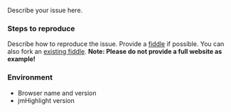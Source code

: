 Describe your issue here.

### Steps to reproduce

Describe how to reproduce the issue. Provide a [fiddle](https://jsfiddle.net) if possible. You can also fork an [existing fiddle](https://github.com/julmot/jmHighlight#4-usage-examples).
__Note: Please do not provide a full website as example!__

### Environment

- Browser name and version
- jmHighlight version
